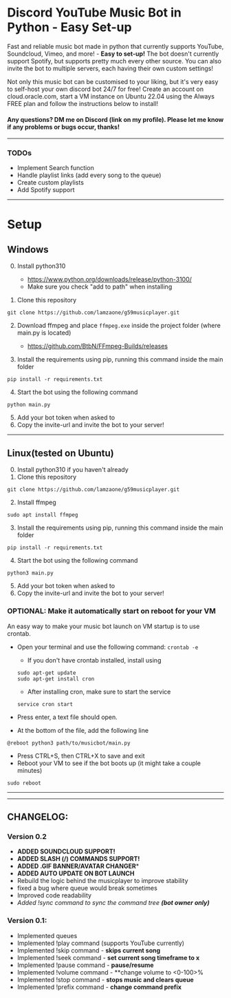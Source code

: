 # Discord YouTube Music Bot in Python - Easy Set-up
Fast and reliable music bot made in python that currently supports YouTube, Soundcloud, Vimeo, and more! - **Easy to set-up!**
The bot doesn't currently support Spotify, but supports pretty much every other source.
You can also invite the bot to multiple servers, each having their own custom settings!


Not only this music bot can be customised to your liking, but it's very easy to self-host your own discord bot 24/7 for free! Create an account on cloud.oracle.com, start a VM instance on Ubuntu 22.04 using the Always FREE plan and follow the instructions below to install!

#### Any questions? DM me on Discord (link on my profile). Please let me know if any problems or bugs occur, thanks! 

---
### TODOs
- Implement Search function
- Handle playlist  links (add every song to the queue)
- Create custom playlists
- Add Spotify support


---
# Setup

## Windows
0. Install python310
    - https://www.python.org/downloads/release/python-3100/
    - Make sure you check "add to path" when installing

1. Clone this repository 
```
git clone https://github.com/lamzaone/g59musicplayer.git
```

2. Download ffmpeg and place `ffmpeg.exe` inside the project folder (where main.py is located)
    - https://github.com/BtbN/FFmpeg-Builds/releases


3. Install the requirements using pip, running this command inside the main folder
```
pip install -r requirements.txt
```
4. Start the bot using the following command
```
python main.py
```
5. Add your bot token when asked to
6. Copy the invite-url and invite the bot to your server!

---
## Linux(tested on Ubuntu)

0. Install python310 if you haven't already
1. Clone this repository 
```
git clone https://github.com/lamzaone/g59musicplayer.git
```
2. Install ffmpeg
```
sudo apt install ffmpeg
```
3. Install the requirements using pip, running this command inside the main folder

```
pip install -r requirements.txt
```


4. Start the bot using the following command
```
python3 main.py
```
5. Add your bot token when asked to
6. Copy the invite-url and invite the bot to your server!


### OPTIONAL: Make it automatically start on reboot for your VM

An easy way to make your music bot launch on VM startup is to use crontab.
- Open your terminal and use the following command:  `crontab -e`
    - If you don't have crontab installed, install using

    ```
    sudo apt-get update
    sudo apt-get install cron
    ```

    - After installing cron, make sure to start the service

    ```
    service cron start
    ```

- Press enter, a text file should open.
- At the bottom of the file, add the following line

```
@reboot python3 path/to/musicbot/main.py
```

- Press CTRL+S, then CTRL+X to save and exit
- Reboot your VM to see if the bot boots up (it might take a couple minutes)
```
sudo reboot
```

---
---
## CHANGELOG:
### Version 0.2
- **ADDED SOUNDCLOUD SUPPORT!**
- **ADDED SLASH (/) COMMANDS SUPPORT!**
- **ADDED .GIF BANNER/AVATAR CHANGER***
- **ADDED AUTO UPDATE ON BOT LAUNCH**
- Rebuild the logic behind the musicplayer to improve stability
- fixed a bug where queue would break sometimes
- Improved code readability
- *Added !sync command to sync the command tree **(bot owner only)***

### Version 0.1:
- Implemented queues
- Implemented !play command (supports YouTube currently)
- Implemented !skip command - **skips current song**
- Implemented !seek command - **set current song timeframe to x**
- Implemented !pause command - **pause/resume**
- Implemented !volume command - **change volume to <0-100>%
- Implemented !stop command - **stops music and clears queue**
- Implemented !prefix command - **change command prefix**


